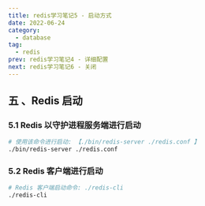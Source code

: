 ```yaml
---
title: redis学习笔记5 - 启动方式
date: 2022-06-24
category:
  - database
tag:
  - redis
prev: redis学习笔记4 - 详细配置
next: redis学习笔记6 - 关闭
---
```


## 五 、Redis 启动

### 5.1 Redis 以守护进程服务端进行启动

```bash
# 使用该命令进行启动: 【./bin/redis-server ./redis.conf 】
./bin/redis-server ./redis.conf
```

### 5.2 Redis 客户端进行启动

```bash
# Redis 客户端启动命令: ./redis-cli
./redis-cli
```
